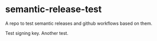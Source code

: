 # semantic-release-test

A repo to test semantic releases and github workflows based on them.

Test signing key.
Another test.
